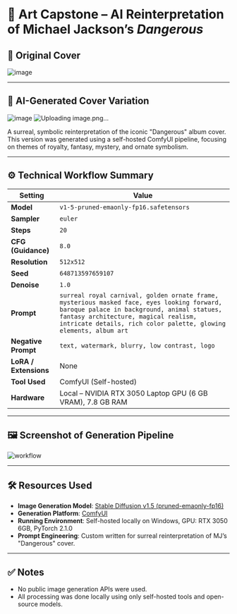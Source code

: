 # 🎵 Art Capstone – AI Reinterpretation of Michael Jackson’s *Dangerous*

## 🔸 Original Cover
![image](https://github.com/user-attachments/assets/50c07d73-d0a9-45cc-8971-7f3df336f21e)


---

## 🔸 AI-Generated Cover Variation
![image](https://github.com/user-attachments/assets/52f8ba76-1a59-48d4-97e8-e60c68059fba)
![Uploading image.png…]()



A surreal, symbolic reinterpretation of the iconic "Dangerous" album cover. This version was generated using a self-hosted ComfyUI pipeline, focusing on themes of royalty, fantasy, mystery, and ornate symbolism.

---

## ⚙️ Technical Workflow Summary

| Setting            | Value |
|--------------------|-------|
| **Model**          | `v1-5-pruned-emaonly-fp16.safetensors` |
| **Sampler**        | `euler` |
| **Steps**          | `20` |
| **CFG (Guidance)** | `8.0` |
| **Resolution**     | `512x512` |
| **Seed**           | `648713597659107` |
| **Denoise**        | `1.0` |
| **Prompt**         | `surreal royal carnival, golden ornate frame, mysterious masked face, eyes looking forward, baroque palace in background, animal statues, fantasy architecture, magical realism, intricate details, rich color palette, glowing elements, album art` |
| **Negative Prompt**| `text, watermark, blurry, low contrast, logo` |
| **LoRA / Extensions** | None |
| **Tool Used**      | ComfyUI (Self-hosted) |
| **Hardware**       | Local – NVIDIA RTX 3050 Laptop GPU (6 GB VRAM), 7.8 GB RAM |

---

## 🖼️ Screenshot of Generation Pipeline

![workflow](mj-dangerous-workflow.png)

---

## 🛠️ Resources Used

- **Image Generation Model**: [Stable Diffusion v1.5 (pruned-emaonly-fp16)](https://huggingface.co/runwayml/stable-diffusion-v1-5)
- **Generation Platform**: [ComfyUI](https://github.com/comfyanonymous/ComfyUI)
- **Running Environment**: Self-hosted locally on Windows, GPU: RTX 3050 6GB, PyTorch 2.1.0
- **Prompt Engineering**: Custom written for surreal reinterpretation of MJ’s "Dangerous" cover.

---

## ✅ Notes

- No public image generation APIs were used.
- All processing was done locally using only self-hosted tools and open-source models.


